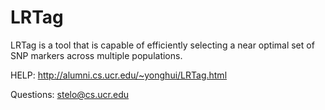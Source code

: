 # LRTag
LRTag is a tool that is capable of efficiently selecting a near optimal set of SNP markers across multiple populations.

HELP: http://alumni.cs.ucr.edu/~yonghui/LRTag.html

Questions: stelo@cs.ucr.edu
